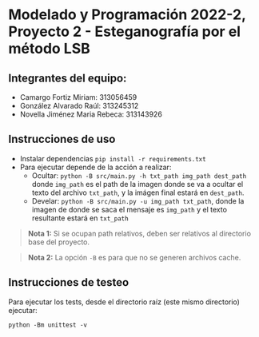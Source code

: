 # Modelado y Programación 2022-2, Proyecto 2 - Esteganografía por el método LSB 

## Integrantes del equipo:
- Camargo Fortiz Miriam: 313056459
- González Alvarado Raúl: 313245312
- Novella Jiménez Maria Rebeca: 313143926

## Instrucciones de uso
- Instalar dependencias `pip install -r requirements.txt`
- Para ejecutar depende de la acción a realizar:
	- Ocultar: `python -B src/main.py -h txt_path img_path dest_path` donde `img_path` es el path de la imagen donde se va a ocultar el texto del archivo `txt_path`, y la imágen final estará en `dest_path`.
	- Develar: `python -B src/main.py -u img_path txt_path`, donde la imagen de donde se saca el mensaje es `img_path` y el texto resultante estará en `txt_path`

> **Nota 1:** Si se ocupan path relativos, deben ser relativos al directorio base del proyecto.

> **Nota 2:** La opción `-B` es para que no se generen archivos cache.

## Instrucciones de testeo
Para ejecutar los tests, desde el directorio raíz (este mismo directorio) ejecutar:
```
python -Bm unittest -v
```
